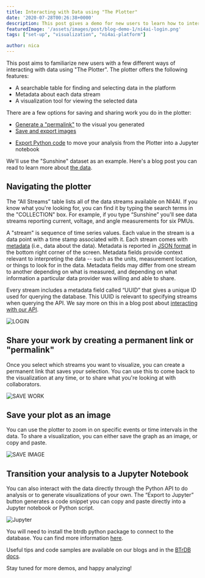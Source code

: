 ```yaml
---
title: Interacting with Data using "The Plotter"
date: '2020-07-28T00:26:38+0000'
description: This post gives a demo for new users to learn how to interface with data in PredictiveGrid using "The Plotter"
featuredImage: '/assets/images/post/blog-demo-1/ni4ai-login.png'
tags: ["set-up", "visualization", "ni4ai-platform"]

author: nica
---
```



This post aims to familiarize new users with a few different ways of interacting with data using "The Plotter".
The plotter offers the following features:
- A searchable table for finding and selecting data in the platform
- Metadata about each data stream
- A visualization tool for viewing the selected data

There are a few options for saving and sharing work you do in the plotter:
- [Generate a "permalink"](#permalink) to the visual you generated
- [Save and export images](#imageexport)
<!-- - [Export summary statistics](#csvexport) to CSV  -->
- [Export Python code](#python) to move your analysis from the Plotter into a Jupyter notebook

We'll use the "Sunshine" dataset as an example. 
Here's a blog post you can read to learn more about [the data](https://blog.ni4ai.org/post/2020-03-30-sunshine-data/).


## Navigating the plotter
<a name="navigation"></a>

The “All Streams” table lists all of the data streams available on NI4AI. 
If you know what you're looking for, you can find it by typing the search terms in the "COLLECTION" box. 
For example, if you type “Sunshine” you'll see data streams reporting current, voltage, and angle measurements for six PMUs.

A "stream" is sequence of time series values. 
Each value in the stream is a data point with a time stamp associated with it. Each stream comes with [metadata](https://en.wikipedia.org/wiki/Metadata) (i.e., data about the data). 
Metadata is reported in [JSON format](https://en.wikipedia.org/wiki/JSON) in the bottom right corner of the screen. Metadata fields provide context relevant to interpreting the data -- such as the units, measurement location, or things to look for in the data. Metadata fields may differ from one stream to another depending on what is measured, and depending on what information a particular data provider was willing and able to share.

Every stream includes a metadata field called “UUID” that gives a unique ID used for querying the database. This UUID is relevant to specifying streams when querying the API. We say more on this in a blog post about [interacting with our API](https://blog.ni4ai.org/post/2020-07-29-demo-2/).

![LOGIN](/assets/images/post/blog-demo-1/login.gif)

## Share your work by creating a permanent link or "permalink"
<a name="permalink"></a>

Once you select which streams you want to visualize, you can create a permanent link that saves your selection. You can use this to come back to the visualization at any time, or to share what you're looking at with collaborators.

![SAVE WORK](/assets/images/post/blog-demo-1/save-work.gif)

## Save your plot as an image
<a name="imageexport"></a>

You can use the plotter to zoom in on specific events or time intervals in the data. To share a visualization, you can either save the graph as an image, or copy and paste.

![SAVE IMAGE](/assets/images/post/blog-demo-1/save-as-image.gif)

<!-- ### Download summary statistics to a CSV
<a name="csvexport"></a>

If you would like to dig further in excel or upload into other applications, you can export data to CSV. Use “Aggregated Data” to reduce the file volume. You can control how you aggregate.

![CSV](/assets/images/post/blog-demo-1/csv.gif) -->

## Transition your analysis to a Jupyter Notebook

<a name="python"></a>

You can also interact with the data directly through the Python API to do analysis or to generate visualizations of your own. The “Export to Jupyter” button generates a code snippet you can copy and paste directly into a Jupyter notebook or Python script.

![Jupyter](/assets/images/post/blog-demo-1/Jupyter.gif)

You will need to install the btrdb python package to connect to the database. You can find more information [here](https://btrdb.readthedocs.io/en/latest/installing.html). 

Useful tips and code samples are available on our blogs and in the [BTrDB docs](https://btrdb.readthedocs.io/en/latest/quick-start.html).

Stay tuned for more demos, and happy analyzing!
